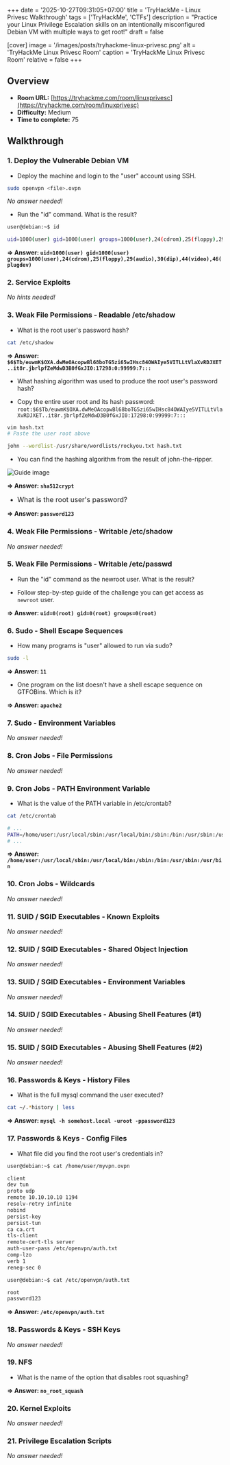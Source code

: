 +++
date = '2025-10-27T09:31:05+07:00'
title = 'TryHackMe - Linux Privesc Walkthrough'
tags = ['TryHackMe', 'CTFs']
description = "Practice your Linux Privilege Escalation skills on an intentionally misconfigured Debian VM with multiple ways to get root!" 
draft = false

[cover]
  image = '/images/posts/tryhackme-linux-privesc.png'
  alt = 'TryHackMe Linux Privesc Room'
  caption = 'TryHackMe Linux Privesc Room'
  relative = false
+++

## Overview

-   **Room URL:** [https://tryhackme.com/room/linuxprivesc](https://tryhackme.com/room/linuxprivesc)
-   **Difficulty:** Medium
-   **Time to complete:** 75

## Walkthrough

### 1. Deploy the Vulnerable Debian VM

-   <p>Deploy the machine and login to the "user" account using SSH.</p>

```bash
sudo openvpn <file>.ovpn
```

_No answer needed!_

-   <p>Run the "id" command. What is the result?</p>

```bash
user@debian:~$ id

uid=1000(user) gid=1000(user) groups=1000(user),24(cdrom),25(floppy),29(audio),30(dip),44(video),46(plugdev)
```

**=> Answer: `uid=1000(user) gid=1000(user) groups=1000(user),24(cdrom),25(floppy),29(audio),30(dip),44(video),46(plugdev)`**

### 2. Service Exploits

_No hints needed!_

### 3. Weak File Permissions - Readable /etc/shadow

-   <p>What is the root user's password hash?</p>

```bash
cat /etc/shadow
```

**=> Answer: `$6$Tb/euwmK$OXA.dwMeOAcopwBl68boTG5zi65wIHsc84OWAIye5VITLLtVlaXvRDJXET..it8r.jbrlpfZeMdwD3B0fGxJI0:17298:0:99999:7:::`**

-   <p>What hashing algorithm was used to produce the root user's password hash?<br /></p>
-   Copy the entire user root and its hash password: `root:$6$Tb/euwmK$OXA.dwMeOAcopwBl68boTG5zi65wIHsc84OWAIye5VITLLtVlaXvRDJXET..it8r.jbrlpfZeMdwD3B0fGxJI0:17298:0:99999:7:::`

```bash
vim hash.txt
# Paste the user root above

john --wordlist-/usr/share/wordlists/rockyou.txt hash.txt
```

-   You can find the hashing algorithm from the result of john-the-ripper.

![Guide image](/images/posts/linux-privesc-1.png)

**=> Answer: `sha512crypt`**

-   <p><span style="font-size:1rem;">What is the root user's password?</span></p>

**=> Answer: `password123`**

### 4. Weak File Permissions - Writable /etc/shadow

_No answer needed!_

### 5. Weak File Permissions - Writable /etc/passwd

-   <p>Run the "id" command as the newroot user. What is the result?</p>
-   Follow step-by-step guide of the challenge you can get access as `newroot` user.

**=> Answer: `uid=0(root) gid=0(root) groups=0(root)`**

### 6. Sudo - Shell Escape Sequences

-   <p>How many programs is "user" allowed to run via sudo? </p>

```bash
sudo -l
```

**=> Answer: `11`**

-   <p>One program on the list doesn't have a shell escape sequence on GTFOBins. Which is it?</p>

**=> Answer: `apache2`**

### 7. Sudo - Environment Variables

_No answer needed!_

### 8. Cron Jobs - File Permissions

_No answer needed!_

### 9. Cron Jobs - PATH Environment Variable

-   <p>What is the value of the PATH variable in /etc/crontab?</p>

```bash
cat /etc/crontab

# ...
PATH=/home/user:/usr/local/sbin:/usr/local/bin:/sbin:/bin:/usr/sbin:/usr/bin
# ...
```

**=> Answer: `/home/user:/usr/local/sbin:/usr/local/bin:/sbin:/bin:/usr/sbin:/usr/bin`**

### 10. Cron Jobs - Wildcards

_No answer needed!_

### 11. SUID / SGID Executables - Known Exploits

_No answer needed!_

### 12. SUID / SGID Executables - Shared Object Injection

_No answer needed!_

### 13. SUID / SGID Executables - Environment Variables

_No answer needed!_

### 14. SUID / SGID Executables - Abusing Shell Features (#1)

_No answer needed!_

### 15. SUID / SGID Executables - Abusing Shell Features (#2)

_No answer needed!_

### 16. Passwords & Keys - History Files

-   <p>What is the full mysql command the user executed?</p>

```bash
cat ~/.*history | less
```

**=> Answer: `mysql -h somehost.local -uroot -ppassword123`**

### 17. Passwords & Keys - Config Files

-   <p>What file did you find the root user's credentials in?   </p>

```bash
user@debian:~$ cat /home/user/myvpn.ovpn

client
dev tun
proto udp
remote 10.10.10.10 1194
resolv-retry infinite
nobind
persist-key
persist-tun
ca ca.crt
tls-client
remote-cert-tls server
auth-user-pass /etc/openvpn/auth.txt
comp-lzo
verb 1
reneg-sec 0

user@debian:~$ cat /etc/openvpn/auth.txt

root
password123

```

**=> Answer: `/etc/openvpn/auth.txt`**

### 18. Passwords &amp; Keys - SSH Keys

_No answer needed!_

### 19. NFS

-   <p>What is the name of the option that disables root squashing?</p>

**=> Answer: `no_root_squash`**

### 20. Kernel Exploits

_No answer needed!_

### 21. Privilege Escalation Scripts

_No answer needed!_
